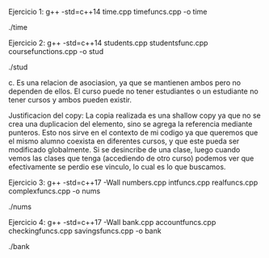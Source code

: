Ejercicio 1:
g++ -std=c++14 time.cpp timefuncs.cpp -o time

./time

Ejercicio 2:
g++ -std=c++14 students.cpp studentsfunc.cpp coursefunctions.cpp -o stud

./stud

c. 
Es una relacion de asociasion, ya que se mantienen ambos pero no dependen de ellos.
El curso puede no tener estudiantes o un estudiante no tener cursos y ambos pueden existir.

Justificacion del copy:
La copia realizada es una shallow copy ya que no se crea una duplicacion del elemento, sino se
agrega la referencia mediante punteros.
Esto nos sirve en el contexto de mi codigo ya que queremos que el mismo alumno coexista en diferentes cursos, y que este pueda ser modificado globalmente. Si se desincribe de una clase, luego cuando vemos las clases que tenga (accediendo de otro curso) podemos ver que efectivamente se perdio ese vinculo, lo cual es lo que buscamos.

Ejercicio 3:
g++ -std=c++17 -Wall numbers.cpp intfuncs.cpp realfuncs.cpp complexfuncs.cpp -o nums

./nums

Ejercicio 4:
g++ -std=c++17 -Wall bank.cpp accountfuncs.cpp checkingfuncs.cpp savingsfuncs.cpp -o bank

./bank